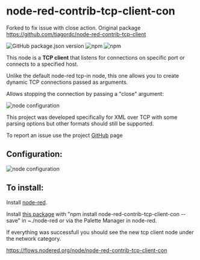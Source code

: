 # node-red-contrib-tcp-client-con
Forked to fix issue with close action.
Original package https://github.com/tiagordc/node-red-contrib-tcp-client

![GitHub package.json version](https://img.shields.io/github/package-json/v/bobbytables2048/node-red-contrib-tcp-client-con?label=package)
![npm](https://img.shields.io/npm/v/node-red-contrib-tcp-client-con)
![npm](https://img.shields.io/npm/dm/node-red-contrib-tcp-client-con)

This node is a **TCP client** that listens for connections on specific port or connects to a specified host.

Unlike the default node-red tcp-in node, this one allows you to create dynamic TCP connections passed as arguments.

Allows stopping the connection by passing a "close" argument:

![node configuration](https://raw.githubusercontent.com/tiagordc/node-red-contrib-tcp-client-con/master/flow.png)

This project was developed specifically for XML over TCP with some parsing options but other formats should still be supported.

To report an issue use the project [GitHub](https://github.com/bobbytables2018/node-red-contrib-tcp-client-con/issues) page

## Configuration:

![node configuration](https://raw.githubusercontent.com/tiagordc/node-red-contrib-tcp-client-con/master/edit.png)

## To install: 

Install [node-red](https://nodered.org/).

Install [this package](https://www.npmjs.com/package/node-red-contrib-tcp-client-con) with "npm install node-red-contrib-tcp-client-con --save" in ~./node-red or via the Palette Manager in node-red.

If everything was successfull you should see the new tcp client node under the network category.

https://flows.nodered.org/node/node-red-contrib-tcp-client-con
